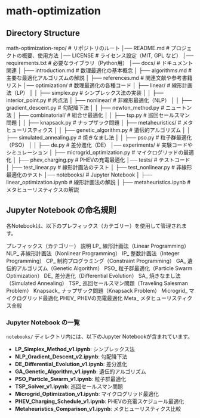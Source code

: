 # math-optimization

## Directory Structure

math-optimization-repo/  # リポジトリのルート
│── README.md            # プロジェクトの概要、使用方法
│── LICENSE              # ライセンス設定（MIT, GPL など）
│── requirements.txt     # 必要なライブラリ（Python用）
│── docs/                # ドキュメント関連
│   ├── introduction.md  # 数理最適化の基本概念
│   ├── algorithms.md    # 主要な最適化アルゴリズムの解説
│   ├── references.md    # 関連文献や参考書籍リスト
│── optimization/        # 数理最適化の各種コード
│   ├── linear/          # 線形計画法（LP）
│   │   ├── simplex.py   # シンプレックス法の実装
│   │   ├── interior_point.py # 内点法
│   ├── nonlinear/       # 非線形最適化（NLP）
│   │   ├── gradient_descent.py # 勾配降下法
│   │   ├── newton_method.py    # ニュートン法
│   ├── combinatorial/   # 組合せ最適化
│   │   ├── tsp.py       # 巡回セールスマン問題
│   │   ├── knapsack.py  # ナップザック問題
│   ├── metaheuristics/  # メタヒューリスティクス
│   │   ├── genetic_algorithm.py  # 遺伝的アルゴリズム
│   │   ├── simulated_annealing.py # 焼きなまし法
│   │   ├── pso.py       # 粒子群最適化（PSO）
│   │   ├── de.py        # 差分進化（DE）
│── experiments/         # 実験コードやシミュレーション
│   ├── microgrid_optimization.py # マイクログリッドの最適化
│   ├── phev_charging.py         # PHEVの充電最適化
│── tests/              # テストコード
│   ├── test_linear.py  # 線形計画法のテスト
│   ├── test_nonlinear.py # 非線形最適化のテスト
│── notebooks/          # Jupyter Notebook
│   ├── linear_optimization.ipynb # 線形計画法の解説
│   ├── metaheuristics.ipynb # メタヒューリスティクスの解説


## Jupyter Notebook の命名規則
各Notebookは、以下のプレフィックス（カテゴリー）を使用して管理されます。

プレフィックス（カテゴリー）	説明
LP_	線形計画法（Linear Programming）
NLP_	非線形計画法（Nonlinear Programming）
IP_	整数計画法（Integer Programming）
CP_	制約プログラミング（Constraint Programming）
GA_	遺伝的アルゴリズム（Genetic Algorithm）
PSO_	粒子群最適化（Particle Swarm Optimization）
DE_	差分進化（Differential Evolution）
SA_	焼きなまし法（Simulated Annealing）
TSP_	巡回セールスマン問題（Traveling Salesman Problem）
Knapsack_	ナップザック問題（Knapsack Problem）
Microgrid_	マイクログリッド最適化
PHEV_	PHEVの充電最適化
Meta_	メタヒューリスティクス全般

### Jupyter Notebook の一覧

`notebooks/` ディレクトリ内には、以下のJupyter Notebookが含まれています。

- **LP_Simplex_Method_v1.ipynb**: シンプレックス法
- **NLP_Gradient_Descent_v2.ipynb**: 勾配降下法
- **DE_Differential_Evolution_v1.ipynb**: 差分進化
- **GA_Genetic_Algorithm_v1.ipynb**: 遺伝的アルゴリズム
- **PSO_Particle_Swarm_v1.ipynb**: 粒子群最適化
- **TSP_Solver_v1.ipynb**: 巡回セールスマン問題
- **Microgrid_Optimization_v1.ipynb**: マイクログリッド最適化
- **PHEV_Charging_Schedule_v1.ipynb**: PHEVの充電スケジュール最適化
- **Metaheuristics_Comparison_v1.ipynb**: メタヒューリスティクス比較